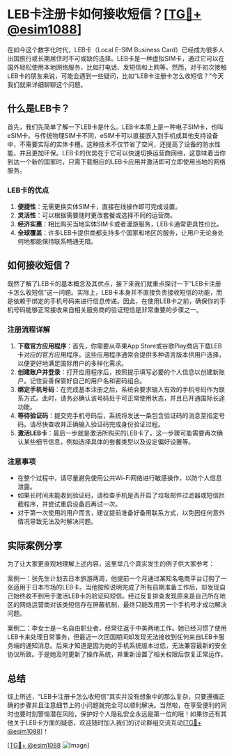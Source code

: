 # LEB卡注册卡如何接收短信？[[TG💪+ @esim1088](https://t.me/s/esim1088)]

在如今这个数字化时代，LEB卡（Local E-SIM Business Card）已经成为很多人出国旅行或长期居住时不可或缺的选择。LEB卡是一种虚拟SIM卡，通过它可以在国外轻松使用本地网络服务，比如打电话、发短信和上网等。然而，对于初次接触LEB卡的朋友来说，可能会遇到一些疑问，比如“LEB卡注册卡怎么收短信？”今天我们就来详细聊聊这个问题。

## 什么是LEB卡？

首先，我们先简单了解一下LEB卡是什么。LEB卡本质上是一种电子SIM卡，也叫eSIM卡。与传统物理SIM卡不同，eSIM卡可以直接嵌入到手机或其他支持设备中，不需要实际的实体卡槽。这种技术不仅节省了空间，还提高了设备的防水性能，并且更加环保。LEB卡的优势在于它可以快速切换运营商网络，这意味着当你到达一个新的国家时，只需下载相应的LEB卡应用并激活即可立即使用当地的网络服务。

### LEB卡的优点

1. **便捷性**：无需更换实体SIM卡，直接在线操作即可完成设置。
2. **灵活性**：可以根据需要随时更改套餐或选择不同的运营商。
3. **经济实惠**：相比购买当地实体SIM卡或者漫游服务，LEB卡通常更具性价比。
4. **全球覆盖**：许多LEB卡提供商都支持多个国家和地区的服务，让用户无论身处何地都能保持联系畅通无阻。

## 如何接收短信？

既然了解了LEB卡的基本概念及其优点，接下来我们就重点探讨一下“LEB卡注册卡怎么收短信”这一问题。实际上，LEB卡本身并不直接负责接收短信的功能，而是依赖于绑定的手机号码来进行信息传递。因此，在使用LEB卡之前，确保你的手机号码能够正常接收来自相关服务商的验证短信是非常重要的步骤之一。

### 注册流程详解

1. **下载官方应用程序**：首先，你需要从苹果App Store或谷歌Play商店下载LEB卡对应的官方应用程序。这些应用程序通常会提供多种语言版本供用户选择，以便更好地满足国际用户的多样化需求。
2. **创建账户并登录**：打开应用程序后，按照提示填写必要的个人信息以创建新账户。记住妥善保管好自己的用户名和密码组合。
3. **绑定手机号码**：在完成基本注册之后，系统会要求输入有效的手机号码作为联系方式。此时，请务必确认该号码处于可正常使用状态，并且已开通国际长途功能。
4. **等待验证码**：提交完手机号码后，系统将发送一条包含验证码的消息至指定号码。请尽快查收并正确输入验证码完成身份验证过程。
5. **激活LEB卡**：最后一步就是激活所购买的LEB卡了。这一步骤可能需要再次确认某些细节信息，例如选择具体的套餐类型以及设定偏好设置等。

### 注意事项

- 在整个过程中，请尽量避免使用公共Wi-Fi网络进行敏感操作，以防个人信息泄露。
- 如果长时间未能收到验证码，请检查手机是否开启了垃圾邮件过滤器或短信拦截程序，并尝试重启设备后再试一次。
- 对于第一次使用的用户而言，建议提前准备好备用联系方式，以免因任何意外情况导致无法及时解决问题。

## 实际案例分享

为了让大家更直观地理解上述内容，这里举几个真实发生的例子供大家参考：

案例一：张先生计划去日本旅游两周，他提前一个月通过某知名电商平台订购了一张适用于日本市场的LEB卡。当他按照说明完成了所有前期准备工作后，却发现自己始终收不到用于激活LEB卡的验证码短信。经过反复排查发现原来是自己所在地区的网络运营商对该类短信存在屏蔽机制，最终只能改用另一个手机号才成功解决问题。

案例二：李女士是一名自由职业者，经常往返于中美两地工作。她已经习惯了使用LEB卡来处理日常事务，但最近一次回国期间却发现无法接收到任何来自LEB卡服务端的通知消息。后来才知道是因为她的手机系统版本过低，无法兼容最新的安全协议所致。于是她及时更新了操作系统，并重新设置了相关权限后恢复正常运作。

## 总结

综上所述，“LEB卡注册卡怎么收短信”其实并没有想象中的那么复杂，只要遵循正确的步骤并且注意细节上的小问题就完全可以顺利解决。当然啦，在享受便利的同时也要时刻警惕潜在风险，保护好个人隐私安全永远是第一位的哦！如果你还有其他关于LEB卡方面的疑惑，欢迎随时加入我们的讨论群组交流互动[[TG💪+ @esim1088](https://t.me/s/esim1088)]！

[[TG💪+ @esim1088](https://t.me/s/esim1088) ![Image](https://i.postimg.cc/4NQfJmqS/Snipaste-2025-05-13-00-14-12.png)]